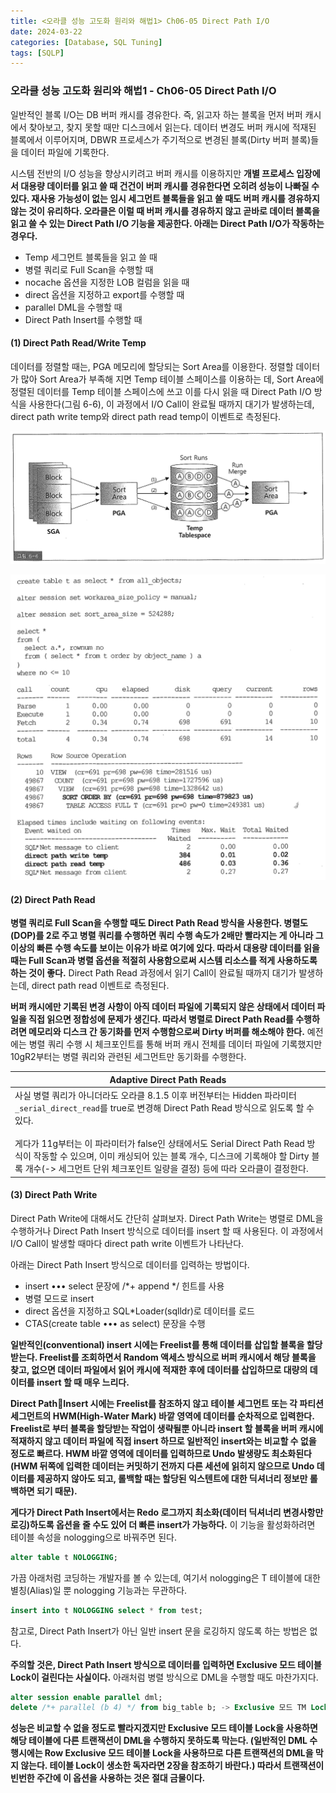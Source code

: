 ```yaml
---
title: <오라클 성능 고도화 원리와 해법1> Ch06-05 Direct Path I/O
date: 2024-03-22
categories: [Database, SQL Tuning]
tags: [SQLP]
---
```


### 오라클 성능 고도화 원리와 해법1 - Ch06-05 Direct Path I/O

일반적인 블록 I/O는 DB 버퍼 캐시를 경유한다. 즉, 읽고자 하는 블록을 먼저 버퍼 캐시에서 찾아보고, 찾지 못할 때만 디스크에서 읽는다. 데이터 변경도 버퍼 캐시에 적재된 블록에서 이루어지며, DBWR 프로세스가 주기적으로 변경된 블록(Dirty 버퍼 블록)들을 데이터 파일에 기록한다.

시스템 전반의 I/O 성능을 향상시키려고 버퍼 캐시를 이용하지만 **개별 프로세스 입장에서 대용량 데이터를 읽고 쓸 때 건건이 버퍼 캐시를 경유한다면 오히려 성능이 나빠질 수 있다. 재사용 가능성이 없는 임시 세그먼트 블록들을 읽고 쓸 때도 버퍼 캐시를 경유하지 않는 것이 유리하다. 오라클은 이럴 때 버퍼 캐시를 경유하지 않고 곧바로 데이터 블록을 읽고 쓸 수 있는 Direct Path I/O 기능을 제공한다. 아래는 Direct Path I/O가 작동하는 경우다.**

- Temp 세그먼트 블록들을 읽고 쓸 때
- 병렬 쿼리로 Full Scan을 수행할 때
- nocache 옵션을 지정한 LOB 컬럼을 읽을 때
- direct 옵션을 지정하고 export를 수행할 때
- parallel DML을 수행할 때
- Direct Path Insert를 수행할 때

#### (1) Direct Path Read/Write Temp

데이터를 정렬할 때는, PGA 메모리에 할당되는 Sort Area를 이용한다. 정렬할 데이터가 많아 Sort Area가 부족해 지면 Temp 테이블 스페이스를 이용하는 데, Sort Area에 정렬된 데이터를 Temp 테이블 스페이스에 쓰고 이를 다시 읽을 때 Direct Path I/O 방식을 사용한다(그림 6-6), 이 과정에서 I/O Call이 완료될 때까지 대기가 발생하는데, direct path write temp와 direct path read temp이 이벤트로 측정된다.

![](/assets/images/sqlp/sqlp1-06-05-1-img6-6.png)

![](/assets/images/sqlp/sqlp1-06-05-1-sql1.png)

#### (2) Direct Path Read

**병렬 쿼리로 Full Scan을 수행할 때도 Direct Path Read 방식을 사용한다. 병렬도(DOP)를 2로 주고 병렬 쿼리를 수행하면 쿼리 수행 속도가 2배만 빨라지는 게 아니라 그 이상의 빠른 수행 속도를 보이는 이유가 바로 여기에 있다. 따라서 대용량 데이터를 읽을 때는 Full Scan과 병렬 옵션을 적절히 사용함으로써 시스템 리소스를 적게 사용하도록 하는 것이 좋다.** Direct Path Read 과정에서 읽기 Call이 완료될 때까지 대기가 발생하는데, direct path read 이벤트로 측정된다.

**버퍼 캐시에만 기록된 변경 사항이 아직 데이터 파일에 기록되지 않은 상태에서 데이터 파일을 직접 읽으면 정합성에 문제가 생긴다. 따라서 병렬로 Direct Path Read를 수행하려면 메모리와 디스크 간 동기화를 먼저 수행함으로써 Dirty 버퍼를 해소해야 한다.** 예전에는 병렬 쿼리 수행 시 체크포인트를 통해 버퍼 캐시 전체를 데이터 파일에 기록했지만 10gR2부터는 병렬 쿼리와 관련된 세그먼트만 동기화를 수행한다.

| Adaptive Direct Path Reads                                                                                                                                                                                                                                                                                                                                                                                     |
| -------------------------------------------------------------------------------------------------------------------------------------------------------------------------------------------------------------------------------------------------------------------------------------------------------------------------------------------------------------------------------------------------------------- |
| 사실 병렬 쿼리가 아니더라도 오라클 8.1.5 이후 버전부터는 Hidden 파라미터 `_serial_direct_read`를 true로 변경해 Direct Path Read 방식으로 읽도록 할 수 있다.<br><br>게다가 11g부터는 이 파라미터가 false인 상태에서도 Serial Direct Path Read 방식이 작동할 수 있으며, 이미 캐싱되어 있는 블록 개수, 디스크에 기록해야 할 Dirty 블록 개수(-> 세그먼트 단위 체크포인트 일량을 결정) 등에 따라 오라클이 결정한다. |

#### (3) Direct Path Write

Direct Path Write에 대해서도 간단히 살펴보자. Direct Path Write는 병렬로 DML을 수행하거나 Direct Path Insert 방식으로 데이터를 insert 할 때 사용된다. 이 과정에서 I/O Call이 발생할 때마다 direct path write 이벤트가 나타난다.

아래는 Direct Path Insert 방식으로 데이터를 입력하는 방법이다.

- insert ••• select 문장에 /\*+ append \*/ 힌트를 사용
- 병렬 모드로 insert
- direct 옵션을 지정하고 SQL\*Loader(sqlldr)로 데이터를 로드
- CTAS(create table ••• as select) 문장을 수행

**일반적인(conventional) insert 시에는 Freelist를 통해 데이터를 삽입할 블록을 할당받는다. Freelist를 조회하면서 Random 액세스 방식으로 버퍼 캐시에서 해당 블록을 찾고, 없으면 데이터 파일에서 읽어 캐시에 적재한 후에 데이터를 삽입하므로 대량의 데이터를 insert 할 때 매우 느리다.**

**Direct PathInsert 시에는 Freelist를 참조하지 않고 테이블 세그먼트 또는 각 파티션 세그먼트의 HWM(High-Water Mark) 바깥 영역에 데이터를 순차적으로 입력한다. Freelist로 부터 블록을 할당받는 작업이 생략될뿐 아니라 insert 할 블록을 버퍼 캐시에 적재하지 않고 데이터 파일에 직접 insert 하므로 일반적인 insert와는 비교할 수 없을 정도로 빠르다. HWM 바깥 영역에 데이터를 입력하므로 Undo 발생량도 최소화된다(HWM 뒤쪽에 입력한 데이터는 커밋하기 전까지 다른 세션에 읽히지 않으므로 Undo 데이터를 제공하지 않아도 되고, 롤백할 때는 할당된 익스텐트에 대한 딕셔너리 정보만 롤백하면 되기 때문).**

**게다가 Direct Path Insert에서는 Redo 로그까지 최소화(데이터 딕셔너리 변경사항만 로깅)하도록 옵션을 줄 수도 있어 더 빠른 insert가 가능하다.** 이 기능을 활성화하려면 테이블 속성을 nologging으로 바꿔주면 된다.

```sql
alter table t NOLOGGING;
```

가끔 아래처럼 코딩하는 개발자를 볼 수 있는데, 여기서 nologging은 T 테이블에 대한 별칭(Alias)일 뿐 nologging 기능과는 무관하다.

```sql
insert into t NOLOGGING select * from test;
```

참고로, Direct Path Insert가 아닌 일반 insert 문을 로깅하지 않도록 하는 방법은 없다.

**주의할 것은, Direct Path Insert 방식으로 데이터를 입력하면 Exclusive 모드 테이블 Lock이 걸린다는 사실이다.** 아래처럼 병렬 방식으로 DML을 수행할 때도 마찬가지다.

```sql
alter session enable parallel dml;
delete /*+ parallel (b 4) */ from big_table b; -> Exclusive 모드 TM Lock!!
```

**성능은 비교할 수 없을 정도로 빨라지겠지만 Exclusive 모드 테이블 Lock을 사용하면 해당 테이블에 다른 트랜잭션이 DML을 수행하지 못하도록 막는다. (일반적인 DML 수행시에는 Row Exclusive 모드 테이블 Lock을 사용하므로 다른 트랜잭션의 DML을 막지 않는다. 테이블 Lock이 생소한 독자라면 2장을 참조하기 바란다.) 따라서 트랜잭션이 빈번한 주간에 이 옵션을 사용하는 것은 절대 금물이다.**
